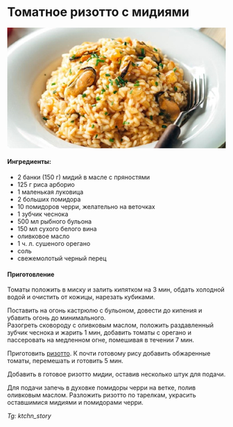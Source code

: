 # Томатное ризотто с мидиями

![](../../pics/4f78f137-f4da-4b59-8d41-6958c58f8495.jpg)

#### Ингредиенты:

* 2 банки \(150 г\) мидий в масле с пряностями
* 125 г риса арборио
* 1 маленькая луковица
* 2 больших помидора
* 10 помидоров черри, желательно на веточках
* 1 зубчик чеснока
* 500 мл рыбного бульона
* 150 мл сухого белого вина
* оливковое масло
* 1 ч. л. сушеного орегано
* соль
* свежемолотый черный перец

#### Приготовление

Томаты положить в миску и залить кипятком на 3 мин, обдать холодной водой и очистить от кожицы, нарезать кубиками.

Поставить на огонь кастрюлю с бульоном, довести до кипения и убавить огонь до минимального.  
Разогреть сковороду с оливковым маслом, положить раздавленный зубчик чеснока и жарить 1 мин, добавить томаты с орегано и пассеровать на медленном огне, помешивая в течении 7 мин.

Приготовить [ризотто](https://mars9n9.github.io/%D0%9F%D0%B0%D1%81%D1%82%D0%B0%20%D0%B8%20%D1%80%D0%B8%D0%B7%D0%BE%D1%82%D1%82%D0%BE/%D0%A0%D0%B8%D0%B7%D0%BE%D1%82%D1%82%D0%BE/ix.html). К почти готовому рису добавить обжаренные томаты, перемешать и готовить 5 мин.

Добавить в готовое ризотто мидии, оставив несколько штук для подачи.

Для подачи запечь в духовке помидоры черри на ветке, полив оливковым маслом. Разложить ризотто по тарелкам, украсить оставшимися мидиями и помидорами черри.

*Tg: ktchn_story*

